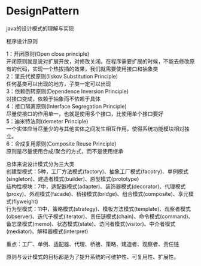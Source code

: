 # DesignPattern
java的设计模式的理解与实现


程序设计原则

1：开闭原则(Open close principle)    
开闭原则就是说对扩展开放，对修改关闭。在程序需要扩展的时候，不能去修改原有的代码，实现一个热拔插的效果，我们就需要使用接口和抽象类   
2：里氏代换原则(liskov Substitution Principle)  
任何基类可以出现的地方，子类一定可以出现    
3：依赖倒转原则(Dependence Inversion Principle)    
对接口变成，依赖于抽象而不依赖于具体  
4：接口隔离原则(Interface Segregation Principle)   
尽量使接口的作用单一，也就是使用多个接口，比使用单个接口要好  
5：迪米特法则(demeter Principle)      
一个实体应当尽量少的与其他实体之间发生相互作用，使得系统功能模块相对独立。   
6：合成复用原则(Composite Reuse Principle)     
原则是尽量使用合成/聚合的方式，而不是使用继承 



总体来说设计模式分为三大类   
创建型模式：5种，工厂方法模式(factory)、抽象工厂模式(facotry)、单例模式(singleton)、建造者模式(builder)、原型模式(prototype)  
结构性模块：7中，适配器模式(adapter)、装饰器模式(decorator)、代理模式(proxy)、外观模式(facade)、桥接模式(bridge)、组合模式(composite)、享元模式(flyweight)   
行为型模式：11中，策略模式(strategy)、模板方法模式(template)、观察者模式(observer)、迭代子模式(iterator)、责任链模式(chain)、命令模式(command)、备忘录模式(memo)、状态模式(state)、访问者模式(visitor)、中介者模式(mediator)、解释器模式(interpret) 

重点：工厂、单例、适配器、代理、桥接、策略、建造者、观察者、责任链


原则与设计模式的目标都是为了提升系统的可维护性、可复用性、扩展性。